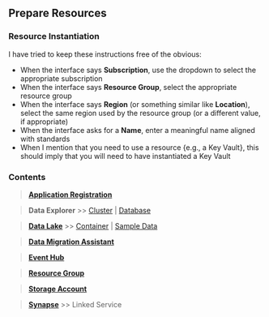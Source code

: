 ## Prepare Resources

### Resource Instantiation

I have tried to keep these instructions free of the obvious:

* When the interface says **Subscription**, use the dropdown to select the appropriate subscription
* When the interface says **Resource Group**, select the appropriate resource group
* When the interface says **Region** (or something similar like **Location**), select the same region used by the resource group (or a different value, if appropriate)
* When the interface asks for a **Name**, enter a meaningful name aligned with standards
* When I mention that you need to use a resource {e.g., a Key Vault}, this should imply that you will need to have instantiated a Key Vault

### Contents

> [**Application Registration**](PrepareResources_ApplicationRegistration.md)

> **Data Explorer** >> [Cluster](PrepareResources_DataExplorer_Cluster.md) | [Database](PrepareResources_DataExplorer_Database.md)

> [**Data Lake**](PrepareResources_DataLake.md) >> [Container](PrepareResources_DataLake_Container.md) | [Sample Data](PrepareResources_DataLake_SampleData.md)

> [**Data Migration Assistant**](https://www.microsoft.com/en-us/download/details.aspx?id=53595)

> [**Event Hub**](PrepareResources_EventHub.md)

> [**Resource Group**](PrepareResources_ResourceGroup.md)

> [**Storage Account**](PrepareResources_StorageAccount.md)

> [**Synapse**](PrepareResources_Synapse.md) >> Linked Service
